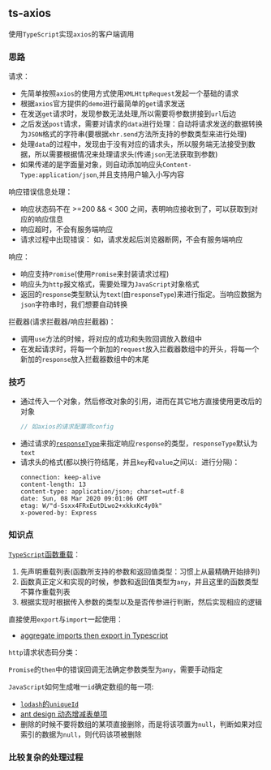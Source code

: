 ## ts-axios
使用`TypeScript`实现`axios`的客户端调用

### 思路
请求：
* 先简单按照`axios`的使用方式使用`XMLHttpRequest`发起一个基础的请求
* 根据`axios`官方提供的`demo`进行最简单的`get`请求发送
* 在发送`get`请求时，发现参数无法处理,所以需要将参数拼接到`url`后边
* 之后发送`post`请求，需要对请求的`data`进行处理：自动将请求发送的数据转换为`JSON`格式的字符串(要根据`xhr.send`方法所支持的参数类型来进行处理)
* 处理`data`的过程中，发现由于没有对应的请求头，所以服务端无法接受到数据，所以需要根据情况来处理请求头(传递`json`无法获取到参数)
* 如果传递的是字面量对象，则自动添加响应头`Content-Type:application/json`,并且支持用户输入小写内容

响应错误信息处理：
* 响应状态码不在 >=200 && < 300 之间，表明响应接收到了，可以获取到对应的响应信息
* 响应超时，不会有服务端响应
* 请求过程中出现错误： 如，请求发起后浏览器断网，不会有服务端响应

响应：
* 响应支持`Promise`(使用`Promise`来封装请求过程)
* 响应头为`http`报文格式，需要处理为`JavaScript`对象格式
* 返回的`response`类型默认为`text`(由`responseType`)来进行指定。当响应数据为`json`字符串时，我们想要自动转换

拦截器(请求拦截器/响应拦截器)：
* 调用`use`方法的时候，将对应的成功和失败回调放入数组中
* 在发起请求时，将每一个新加的`request`放入拦截器数组中的开头，将每一个新加的`response`放入拦截器数组中的末尾



### 技巧
* 通过传入一个对象，然后修改对象的引用，进而在其它地方直接使用更改后的对象
  ```typescript
  // 如axios的请求配置项config
  ```
* 通过请求的[`responseType`](https://developer.mozilla.org/en-US/docs/Web/API/XMLHttpRequest/responseType)来指定响应`response`的类型，`responseType`默认为`text`
* 请求头的格式(都以换行符结尾，并且`key`和`value`之间以`: `进行分隔)：
  ```text
  connection: keep-alive
  content-length: 13
  content-type: application/json; charset=utf-8
  date: Sun, 08 Mar 2020 09:01:06 GMT
  etag: W/"d-Ssxx4FRxEutDLwo2+xkkxKc4y0k"
  x-powered-by: Express
  ```

### 知识点
[`TypeScript`函数重载](https://github.com/wangkaiwd/typescript-project/blob/5d6998f6521b547f32aea3b979e0b77f76b4c868/src/core/Axios.ts#L5-L17)：  
1. 先声明重载列表(函数所支持的参数和返回值类型：习惯上从最精确开始排列)
2. 函数真正定义和实现的时候，参数和返回值类型为`any`，并且这里的函数类型不算作重载列表
3. 根据实现时根据传入参数的类型以及是否传参进行判断，然后实现相应的逻辑 

直接使用`export`与`import`一起使用：
* [aggregate imports then export in Typescript](https://stackoverflow.com/questions/35837029/aggregate-imports-then-export-in-typescript)

`http`请求状态码分类：

`Promise`的`then`中的错误回调无法确定参数类型为`any`，需要手动指定

`JavaScript`如何生成唯一`id`确定数组的每一项:
* [`lodash`的`uniqueId`](https://github.com/lodash/lodash/blob/master/uniqueId.js)
* [ant design 动态增减表单项](https://3x.ant.design/components/form-cn/#components-form-demo-dynamic-form-item)
* 删除的时候不要将数组的某项直接删除，而是将该项置为`null`，判断如果对应索引的数据为`null`，则代码该项被删除

### 比较复杂的处理过程

